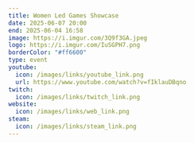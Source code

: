 ```yaml
---
title: Women Led Games Showcase
date: 2025-06-07 20:00
end: 2025-06-04 16:58
image: https://i.imgur.com/3Q9f3GA.jpeg
logo: https://i.imgur.com/IuSGPH7.png
borderColor: "#ff6600"
type: event
youtube:
  icon: /images/links/youtube_link.png
  url: https://www.youtube.com/watch?v=fIklauDBqno
twitch:
  icon: /images/links/twitch_link.png
website:
  icon: /images/links/web_link.png
steam:
  icon: /images/links/steam_link.png
---
```

